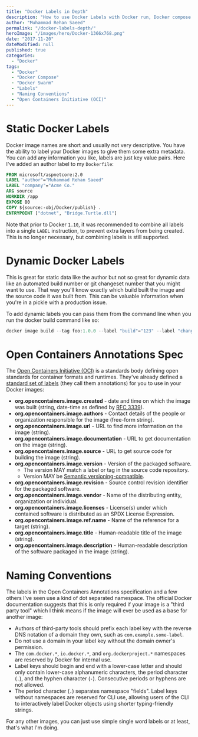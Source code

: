 ```yaml
---
title: "Docker Labels in Depth"
description: "How to use Docker Labels with Docker run, Docker compose and Docker Swarm. Also talk about naming conventions and the Open Containers Initiative (OCI) spec."
author: "Muhammad Rehan Saeed"
permalink: "/docker-labels-depth/"
heroImage: "/images/hero/Docker-1366x768.png"
date: "2017-11-20"
dateModified: null
published: true
categories:
  - "Docker"
tags:
  - "Docker"
  - "Docker Compose"
  - "Docker Swarm"
  - "Labels"
  - "Naming Conventions"
  - "Open Containers Initiative (OCI)"
---
```


# Static Docker Labels

Docker image names are short and usually not very descriptive. You have the ability to label your Docker images to give them some extra metadata. You can add any information you like, labels are just key value pairs. Here I've added an author label to my `Dockerfile`:

```dockerfile
FROM microsoft/aspnetcore:2.0
LABEL "author"="Muhammad Rehan Saeed"
LABEL "company"="Acme Co."
ARG source
WORKDIR /app
EXPOSE 80
COPY ${source:-obj/Docker/publish} .
ENTRYPOINT ["dotnet", "Bridge.Turtle.dll"]
```

Note that prior to Docker `1.10`, it was recommended to combine all labels into a single `LABEL` instruction, to prevent extra layers from being created. This is no longer necessary, but combining labels is still supported.

# Dynamic Docker Labels

This is great for static data like the author but not so great for dynamic data like an automated build number or git changeset number that you might want to use. That way you'll know exactly which build built the image and the source code it was built from. This can be valuable information when you're in a pickle with a production issue.

To add dynamic labels you can pass them from the command line when you run the docker build command like so:

```powershell
docker image build --tag foo:1.0.0 --label "build"="123" --label "changeset"="0d9c7d3b77817caab3977b16d1d76bb3eb024837" .
```

# Open Containers Annotations Spec

The [Open Containers Initiative (OCI)](https://www.opencontainers.org/) is a standards body defining open standards for container formats and runtimes. They've already defined a [standard set of labels](https://github.com/opencontainers/image-spec/blob/master/annotations.md) (they call them annotations) for you to use in your Docker images:

- **org.opencontainers.image.created** - date and time on which the image was built (string, date-time as defined by [RFC 3339](https://tools.ietf.org/html/rfc3339#section-5.6)).
- **org.opencontainers.image.authors** - Contact details of the people or organization responsible for the image (free-form string).
- **org.opencontainers.image.url** - URL to find more information on the image (string).
- **org.opencontainers.image.documentation** - URL to get documentation on the image (string).
- **org.opencontainers.image.source** - URL to get source code for building the image (string).
- **org.opencontainers.image.version** - Version of the packaged software.
    - The version MAY match a label or tag in the source code repository.
    - Version MAY be [Semantic versioning-compatible](http://semver.org/).
- **org.opencontainers.image.revision** - Source control revision identifier for the packaged software.
- **org.opencontainers.image.vendor** - Name of the distributing entity, organization or individual.
- **org.opencontainers.image.licenses** - License(s) under which contained software is distributed as an SPDX License Expression.
- **org.opencontainers.image.ref.name** - Name of the reference for a target (string).
- **org.opencontainers.image.title** - Human-readable title of the image (string).
- **org.opencontainers.image.description** - Human-readable description of the software packaged in the image (string).

# Naming Conventions

The labels in the Open Containers Annotations specification and a few others I've seen use a kind of dot separated namespace. The official Docker documentation suggests that this is only required if your image is a "third party tool" which I think means if the image will ever be used as a base for another image:

- Authors of third-party tools should prefix each label key with the reverse DNS notation of a domain they own, such as `com.example.some-label`.
- Do not use a domain in your label key without the domain owner's permission.
- The `com.docker.*`, `io.docker.*`, and `org.dockerproject.*` namespaces are reserved by Docker for internal use.
- Label keys should begin and end with a lower-case letter and should only contain lower-case alphanumeric characters, the period character (`.`), and the hyphen character (`-`). Consecutive periods or hyphens are not allowed.
- The period character (`.`) separates namespace "fields". Label keys without namespaces are reserved for CLI use, allowing users of the CLI to interactively label Docker objects using shorter typing-friendly strings.

For any other images, you can just use simple single word labels or at least, that's what I'm doing.
